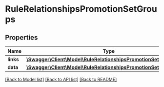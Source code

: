 # RuleRelationshipsPromotionSetGroups

## Properties
Name | Type | Description | Notes
------------ | ------------- | ------------- | -------------
**links** | [**\Swagger\Client\Model\RuleRelationshipsPromotionSetGroupsLinks**](RuleRelationshipsPromotionSetGroupsLinks.md) |  | [optional] 
**data** | [**\Swagger\Client\Model\RuleRelationshipsPromotionSetGroupsData[]**](RuleRelationshipsPromotionSetGroupsData.md) |  | [optional] 

[[Back to Model list]](../../README.md#documentation-for-models) [[Back to API list]](../../README.md#documentation-for-api-endpoints) [[Back to README]](../../README.md)

